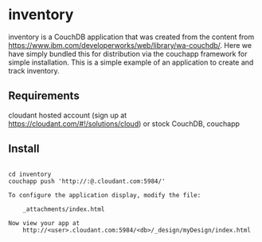 # inventory

inventory is a CouchDB application that was created from the content from https://www.ibm.com/developerworks/web/library/wa-couchdb/.  Here we have simply bundled this for distribution via the couchapp framework for simple installation.  This is a simple example of an application to create and track inventory.

## Requirements

cloudant hosted account (sign up at <https://cloudant.com/#!/solutions/cloud>) or stock CouchDB, couchapp

## Install

<pre><code>
cd inventory
couchapp push 'http://<user>:<pwd>@<user>.cloudant.com:5984/<db>'

To configure the application display, modify the file:

    _attachments/index.html

Now view your app at
    http://&lt;user&gt;.cloudant.com:5984/&lt;db&gt;/_design/myDesign/index.html

